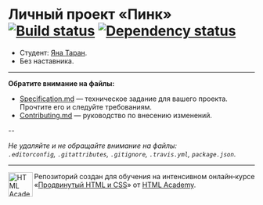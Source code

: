 # Личный проект «Пинк» [![Build status][travis-image]][travis-url] [![Dependency status][dependency-image]][dependency-url]

* Студент: [Яна Таран](https://up.htmlacademy.ru/adaptive/10/user/192188).
* Без наставника.

---

**Обратите внимание на файлы:**

- [Specification.md](Specification.md) — техническое задание для вашего проекта. Прочтите его и следуйте требованиям.
- [Contributing.md](Contributing.md) — руководство по внесению изменений.

--

_Не удаляйте и не обращайте внимание на файлы:_<br>
_`.editorconfig`, `.gitattributes`, `.gitignore`, `.travis.yml`, `package.json`._

---

<a href="https://htmlacademy.ru/intensive/adaptive"><img align="left" width="50" height="50" alt="HTML Academy" src="https://up.htmlacademy.ru/static/img/intensive/adaptive/logo-for-github.svg"></a>

Репозиторий создан для обучения на интенсивном онлайн‑курсе «[Продвинутый HTML и CSS](https://htmlacademy.ru/intensive/adaptive)» от [HTML Academy](https://htmlacademy.ru).

[travis-image]: https://travis-ci.org/htmlacademy-adaptive/192188-pink.svg?branch=master
[travis-url]: https://travis-ci.org/htmlacademy-adaptive/192188-pink
[dependency-image]: https://david-dm.org/htmlacademy-adaptive/192188-pink/dev-status.svg?style=flat-square
[dependency-url]: https://david-dm.org/htmlacademy-adaptive/192188-pink?type=dev
